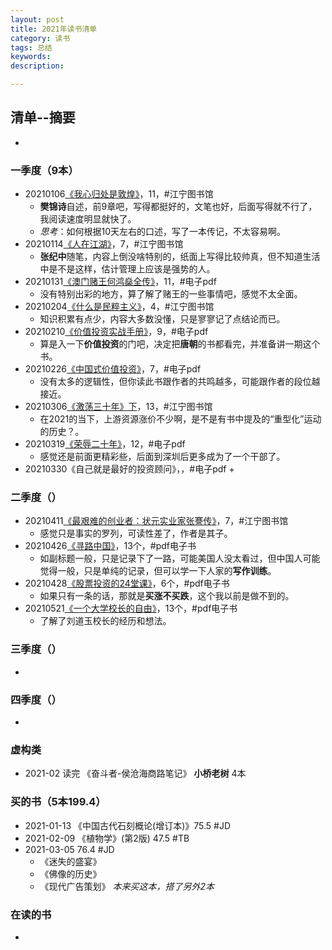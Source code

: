 ```yaml
---
layout: post   
title: 2021年读书清单    
category: 读书    
tags: 总结    
keywords:      
description:

---
```


## 清单--摘要

+ 

### 一季度（9本）

+ 20210106[《我心归处是敦煌》](https://www.jianshu.com/p/d1d25d54ba14)，11，#江宁图书馆
  + **樊锦诗**自述，前9章吧，写得都挺好的，文笔也好，后面写得就不行了，我阅读速度明显就快了。
  + *思考*：如何根据10天左右的口述，写了一本传记，不太容易啊。
+ 20210114[《人在江湖》](https://www.jianshu.com/p/7dd22ff629ec)，7，#江宁图书馆
  + **张纪中**随笔，内容上倒没啥特别的，纸面上写得比较帅真，但不知道生活中是不是这样，估计管理上应该是强势的人。
+ 20210131[《澳门赌王何鸿燊全传》](https://www.jianshu.com/p/2913144b2e1e)，11，#电子pdf
  + 没有特别出彩的地方，算了解了赌王的一些事情吧，感觉不太全面。
+ 20210204[《什么是民粹主义》](https://www.jianshu.com/p/524d9649fd6b)，4，#江宁图书馆
  + 知识积累有点少，内容大多数没懂，只是寥寥记了点结论而已。
+ 20210210[《价值投资实战手册》](https://www.jianshu.com/p/a0118801ccf5)，9，#电子pdf
  + 算是入一下**价值投资**的门吧，决定把**唐朝**的书都看完，并准备讲一期这个书。
+ 20210226[《中国式价值投资》](https://www.jianshu.com/p/9859b1123a21)，7，#电子pdf
  + 没有太多的逻辑性，但你读此书跟作者的共鸣越多，可能跟作者的段位越接近。
+ 20210306[《激荡三十年》下](https://www.jianshu.com/p/c1309c2f9058)，13，#江宁图书馆
  + 在2021的当下，上游资源涨价不少啊，是不是有书中提及的“重型化”运动的历史？。
+ 20210319[《荣辱二十年》](https://www.jianshu.com/p/521aa003b966)，12，#电子pdf
  + 感觉还是前面更精彩些，后面到深圳后更多成为了一个干部了。
+ 20210330《自己就是最好的投资顾问》，，#电子pdf
  + 

### 二季度（）

+ 20210411[《最艰难的创业者：状元实业家张謇传》](https://www.jianshu.com/p/ca44a8358b08)，7，#江宁图书馆
  + 感觉只是事实的罗列，可读性差了，作者是其子。
+ 20210426[《寻路中国》](https://www.jianshu.com/p/451a97d36846)，13个，#pdf电子书
  + 如副标题一般，只是记录下了一路，可能美国人没太看过，但中国人可能觉得一般，只是单纯的记录，但可以学一下人家的**写作训练**。
+ 20210428[《股票投资的24堂课》](https://www.jianshu.com/p/5889a549fe4a)，6个，#pdf电子书
  + 如果只有一条的话，那就是**买涨不买跌**，这个我以前是做不到的。
+ 20210521[《一个大学校长的自由》](https://www.jianshu.com/p/ec52b33a9d77)，13个，#pdf电子书
  + 了解了刘道玉校长的经历和想法。

### 三季度（）

+ 

### 四季度（）

+ 

### 虚构类

+ 2021-02 读完 《奋斗者-侯沧海商路笔记》 **小桥老树** 4本

### 买的书（5本199.4）

+ 2021-01-13 《中国古代石刻概论(增订本)》75.5   #JD
+ 2021-02-09 《植物学》(第2版)   47.5  #TB
+ 2021-03-05    76.4     #JD
  + 《迷失的盛宴》
  + 《佛像的历史》
  + 《现代广告策划》 *本来买这本，搭了另外2本*

### 在读的书

+ 